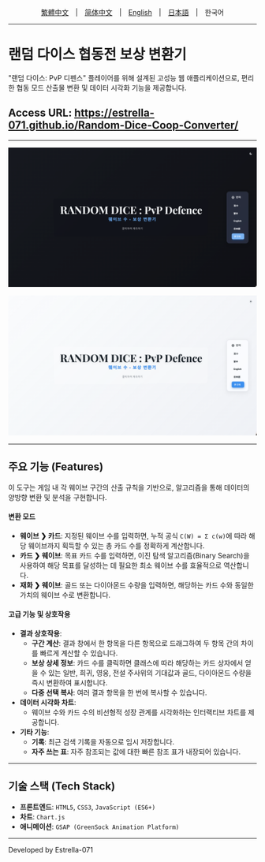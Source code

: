 <div align="center">

[繁體中文](README.zh-TW.md)　|　[简体中文](README.zh-CN.md)　|　[English](README.md)　|　[日本語](README.ja.md)　|　한국어

</div>

---
# 랜덤 다이스 협동전 보상 변환기

"랜덤 다이스: PvP 디펜스" 플레이어를 위해 설계된 고성능 웹 애플리케이션으로, 
편리한 협동 모드 산출물 변환 및 데이터 시각화 기능을 제공합니다.
## Access URL: https://estrella-071.github.io/Random-Dice-Coop-Converter/

---
![프로젝트 스크린샷](assets/screenshot_ko01.png)

![프로젝트 스크린샷](assets/screenshot_ko02.png)

---
## 주요 기능 (Features)

이 도구는 게임 내 각 웨이브 구간의 산출 규칙을 기반으로, 알고리즘을 통해 데이터의 양방향 변환 및 분석을 구현합니다.

#### **변환 모드**
* **웨이브 ❯ 카드**: 지정된 웨이브 수를 입력하면, 누적 공식 `C(W) = Σ c(w)`에 따라 해당 웨이브까지 획득할 수 있는 총 카드 수를 정확하게 계산합니다.
* **카드 ❯ 웨이브**: 목표 카드 수를 입력하면, 이진 탐색 알고리즘(Binary Search)을 사용하여 해당 목표를 달성하는 데 필요한 최소 웨이브 수를 효율적으로 역산합니다.
* **재화 ❯ 웨이브**: 골드 또는 다이아몬드 수량을 입력하면, 해당하는 카드 수와 동일한 가치의 웨이브 수로 변환합니다.

#### **고급 기능 및 상호작용**
* **결과 상호작용**:
    * **구간 계산**: 결과 창에서 한 항목을 다른 항목으로 드래그하여 두 항목 간의 차이를 빠르게 계산할 수 있습니다.
    * **보상 상세 정보**: 카드 수를 클릭하면 클래스에 따라 해당하는 카드 상자에서 얻을 수 있는 일반, 희귀, 영웅, 전설 주사위의 기대값과 골드, 다이아몬드 수량을 즉시 변환하여 표시합니다.
    * **다중 선택 복사**: 여러 결과 항목을 한 번에 복사할 수 있습니다.
* **데이터 시각화 차트**:
    * 웨이브 수와 카드 수의 비선형적 성장 관계를 시각화하는 인터랙티브 차트를 제공합니다.
* **기타 기능**:
    * **기록**: 최근 검색 기록을 자동으로 임시 저장합니다.
    * **자주 쓰는 표**: 자주 참조되는 값에 대한 빠른 참조 표가 내장되어 있습니다.

---
## 기술 스택 (Tech Stack)

* **프론트엔드**: `HTML5`, `CSS3`, `JavaScript (ES6+)`
* **차트**: `Chart.js`
* **애니메이션**: `GSAP (GreenSock Animation Platform)`

---
Developed by Estrella-071